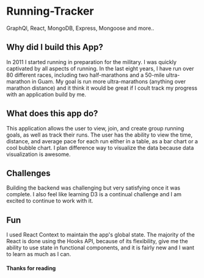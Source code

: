 # Running-Tracker
GraphQl, React, MongoDB, Express, Mongoose and more..

## Why did I build this App?

In 2011 I started running in preparation for the military. I was quickly captivated by all aspects of running. In the last eight years, I have run over 80 different races, including two half-marathons and a 50-mile ultra-marathon in Guam. My goal is run more ultra-marathons (anything over marathon distance) and it think it would be great if I coult track my progress with an application build by me.

## What does this app do?
This application allows the user to view, join, and create group running goals, as well as track their runs. The user has the ability to view the time, distance, and average pace for each run either in a table, as a bar chart or a cool bubble chart. I plan difference way to visualize the data because data visualization is awesome.

## Challenges
Building the backend was challenging but very satisfying once it was complete. I also feel like learning D3 is a continual challenge and I am excited to continue to work with it.

## Fun
I used React Context to maintain the app's global state. The majority of the React is done using the Hooks API, because of its flexibility, give me the ability to use state in functional components, and it is fairly new and I want to learn as much as I can.

#### Thanks for reading
